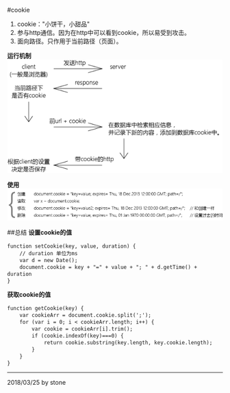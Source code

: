 #cookie
1. cookie："小饼干，小甜品"
2. 参与http通信。因为在http中可以看到cookie，所以易受到攻击。
3. 面向路径。只作用于当前路径（页面）。

**运行机制**  
![](./image/cookie0.png)  

**使用**  
![](./image/cookie1.png)  

##总结
**设置cookie的值**  

    function setCookie(key, value, duration) {
        // duration 单位为ms
        var d = new Date();
        document.cookie = key + "=" + value + "; " + d.getTime() + duration
    } 

**获取cookie的值**  

    function getCookie(key) {
        var cookieArr = document.cookie.split(';');
        for (var i = 0; i < cookieArr.length; i++) {
            var cookie = cookieArr[i].trim();
            if (cookie.indexOf(key)===0) {
                return cookie.substring(key.length, key.cookie.length);
            }
        }
    } 

---
2018/03/25 by stone